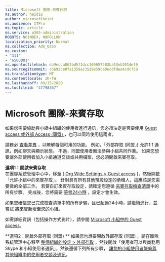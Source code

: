 ```yaml
---
title: Microsoft 團隊-來賓存取
ms.author: heidip
author: microsoftheidi
ms.audience: ITPro
ms.topic: article
ms.service: o365-administration
ROBOTS: NOINDEX, NOFOLLOW
localization_priority: Normal
ms.collection: Adm_O365
ms.custom:
- "311"
- "6500001"
ms.openlocfilehash: da9ecca062bd5f1dcc169657483ba53eb201def0
ms.sourcegitcommit: c6692ce0fa1358ec3529e59ca0ecdfdea4cdc759
ms.translationtype: MT
ms.contentlocale: zh-TW
ms.lasthandoff: 09/15/2020
ms.locfileid: "47798367"
---
```

# <a name="microsoft-teams---guest-access"></a>Microsoft 團隊-來賓存取

如果您需要協助與小組中組織的使用者進行通訊，您必須決定是否要使用 [Guest access 或外部 Access (同盟) ](https://docs.microsoft.com/microsoftteams/manage-external-access#external-access-vs-guest-access)，也可以同時使用這兩者。

請務必 [查看差異](https://docs.microsoft.com/microsoftteams/manage-external-access#external-access-vs-guest-access) ，以瞭解每個可用的功能。  例如，「外部存取 (同盟」) 允許1:1 通訊，例如聊天與顯示狀態。  不過，同盟使用者無法參與小組共同作業。  如果您想要讓外部使用者加入小組通道交談或共用檔案，您必須開啟來賓存取。

**選項1：開啟來賓存取**   
在團隊系統管理中心中，移至 [ [Org Wide Settings > Guest access](https://admin.teams.microsoft.com/company-wide-settings/guest-configuration) ]，然後開啟「允許小組中的來賓存取」。  針對具有所有其他預設設定的承租人，這應該是您需要做的全部工作。  若要自訂來賓存取設定，請確定您遵循 [來賓存取檢查清單](https://docs.microsoft.com/microsoftteams/guest-access-checklist)中的所有步驟。 完成後，您將需要 [等候24小時](https://docs.microsoft.com/microsoftteams/manage-guests#guest-access-latencies) ，設定才會生效。

如果您確信您已完成檢查清單中的所有步驟，且已超過24小時，請繼續進行，並嘗試 [將來賓新增至您的小組](https://support.office.com/article/add-guests-to-a-team-in-teams-fccb4fa6-f864-4508-bdde-256e7384a14f#ID0EAABAAA=Desktop)。

如需詳細資訊（包括操作方式影片），請參閱 [Microsoft 小組中的 Guest access](https://docs.microsoft.com/microsoftteams/guest-access)。

**選項2：開啟外部存取 (同盟) ** 如果您也想要開啟外部存取 (同盟) ，請在團隊系統管理中心移至 [整個組織的設定 > 外部存取](https://admin.teams.microsoft.com/company-wide-settings/external-communications) ，然後開啟「使用者可以與商務用 Skype 和小組使用者通訊」，然後遵循下列所有步驟， [讓您的小組使用者能夠與其他組織中的使用者交談及通訊](https://docs.microsoft.com/microsoftteams/manage-external-access#let-your-teams-users-chat-and-communicate-with-users-in-another-organization)。


